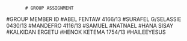            # GROUP ASSIGNMENT  
            
#GROUP MEMBER               ID
#ABEL FENTAW                4166/13
#SURAFEL G/SELASSIE         0430/13
#MANDEFRO                    4116/13
#SAMUEL
#NATNAEL
#HANA SISAY
#KALKIDAN ERGETU
#HENOK  KETEMA                1754/13
#HAILEEYESUS
